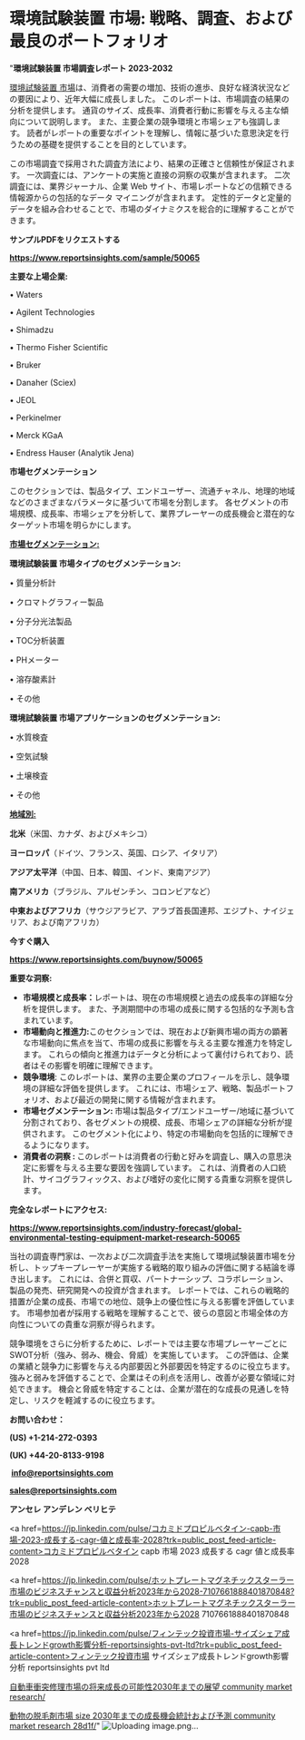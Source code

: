 # 環境試験装置 市場: 戦略、調査、および最良のポートフォリオ

"<strong>環境試験装置 市場調査レポート 2023-2032</strong>

<a href=https://www.reportsinsights.com/sample/50065>環境試験装置 市場</a>は、消費者の需要の増加、技術の進歩、良好な経済状況などの要因により、近年大幅に成長しました。 このレポートは、市場調査の結果の分析を提供します。 通貨のサイズ、成長率、消費者行動に影響を与える主な傾向について説明します。 また、主要企業の競争環境と市場シェアも強調します。 読者がレポートの重要なポイントを理解し、情報に基づいた意思決定を行うための基礎を提供することを目的としています。

この市場調査で採用された調査方法により、結果の正確さと信頼性が保証されます。 一次調査には、アンケートの実施と直接の洞察の収集が含まれます。 二次調査には、業界ジャーナル、企業 Web サイト、市場レポートなどの信頼できる情報源からの包括的なデータ マイニングが含まれます。 定性的データと定量的データを組み合わせることで、市場のダイナミクスを総合的に理解することができます。

<strong><b>サンプルPDFをリクエストする</b></strong>

<a href=https://www.reportsinsights.com/sample/50065><strong><u>https://www.reportsinsights.com/sample/50065</u></strong></a>

<strong>主要な上場企業:</strong>

• Waters

• Agilent Technologies

• Shimadzu

• Thermo Fisher Scientific

• Bruker

• Danaher (Sciex)

• JEOL

• Perkinelmer

• Merck KGaA

• Endress Hauser (Analytik Jena)

<strong>市場セグメンテーション</strong>

このセクションでは、製品タイプ、エンドユーザー、流通チャネル、地理的地域などのさまざまなパラメータに基づいて市場を分割します。 各セグメントの市場規模、成長率、市場シェアを分析して、業界プレーヤーの成長機会と潜在的なターゲット市場を明らかにします。

<strong><u>市場セグメンテーション</u></strong><strong><u>:</u></strong>

<strong>環境試験装置 市場タイプのセグメンテーション:</strong>

• 質量分析計

• クロマトグラフィー製品

• 分子分光法製品

• TOC分析装置

• PHメーター

• 溶存酸素計

• その他

<strong>環境試験装置 市場アプリケーションのセグメンテーション:</strong>

• 水質検査

• 空気試験

• 土壌検査

• その他

<strong><u>地域別</u></strong><strong><u>:</u></strong>

<strong>北米</strong>（米国、カナダ、およびメキシコ）

<strong>ヨーロッパ</strong>（ドイツ、フランス、英国、ロシア、イタリア）

<strong>アジア太平洋</strong>（中国、日本、韓国、インド、東南アジア）

<strong>南アメリカ</strong>（ブラジル、アルゼンチン、コロンビアなど）

<strong>中東およびアフリカ</strong>（サウジアラビア、アラブ首長国連邦、エジプト、ナイジェリア、および南アフリカ）

<strong>今すぐ購入</strong>

<a href=https://www.reportsinsights.com/buynow/50065><strong><u>https://www.reportsinsights.com/buynow/50065</u></strong></a>

<strong>重要な洞察:</strong>
<ul>
  <li><strong>市場規模と成長率：</strong>レポートは、現在の市場規模と過去の成長率の詳細な分析を提供します。 また、予測期間中の市場の成長に関する包括的な予測も含まれています。</li>
  <li><strong>市場動向と推進力:</strong>このセクションでは、現在および新興市場の両方の顕著な市場動向に焦点を当て、市場の成長に影響を与える主要な推進力を特定します。 これらの傾向と推進力はデータと分析によって裏付けられており、読者はその影響を明確に理解できます。</li>
  <li><strong>競争環境</strong>: このレポートは、業界の主要企業のプロフィールを示し、競争環境の詳細な評価を提供します。 これには、市場シェア、戦略、製品ポートフォリオ、および最近の開発に関する情報が含まれます。</li>
  <li><strong>市場セグメンテーション: </strong>市場は製品タイプ/エンドユーザー/地域に基づいて分割されており、各セグメントの規模、成長、市場シェアの詳細な分析が提供されます。 このセグメント化により、特定の市場動向を包括的に理解できるようになります。</li>
  <li><strong>消費者の洞察 : </strong>このレポートは消費者の行動と好みを調査し、購入の意思決定に影響を与える主要な要因を強調しています。 これは、消費者の人口統計、サイコグラフィックス、および嗜好の変化に関する貴重な洞察を提供します。</li>
</ul>
<strong>完全なレポートにアクセス:</strong>

<a href=https://www.reportsinsights.com/industry-forecast/global-environmental-testing-equipment-market-research-50065><strong><u><b>https://www.reportsinsights.com/industry-forecast/global-environmental-testing-equipment-market-research-50065</b></u></strong></a>

当社の調査専門家は、一次および二次調査手法を実施して環境試験装置市場を分析し、トップキープレーヤーが実施する戦略的取り組みの評価に関する結論を導き出します。 これには、合併と買収、パートナーシップ、コラボレーション、製品の発売、研究開発への投資が含まれます。 レポートでは、これらの戦略的措置が企業の成長、市場での地位、競争上の優位性に与える影響を評価しています。 市場参加者が採用する戦略を理解することで、彼らの意図と市場全体の方向性についての貴重な洞察が得られます。

競争環境をさらに分析するために、レポートでは主要な市場プレーヤーごとにSWOT分析（強み、弱み、機会、脅威）を実施しています。 この評価は、企業の業績と競争力に影響を与える内部要因と外部要因を特定するのに役立ちます。 強みと弱みを評価することで、企業はその利点を活用し、改善が必要な領域に対処できます。 機会と脅威を特定することは、企業が潜在的な成長の見通しを特定し、リスクを軽減するのに役立ちます。

<strong>お問い合わせ：</strong>

<strong>(US) +1-214-272-0393</strong>

<strong>(UK) +44-20-8133-9198</strong>

<strong> </strong><a href=info@reportsinsights.com><strong><u>info@reportsinsights.com</u></strong></a>

<a href=sales@reportsinsights.com><strong><u>sales@reportsinsights.com</u></strong></a>

<strong>アンセレ アンデレン ベリヒテ</strong>

<a href=https://jp.linkedin.com/pulse/コカミドプロピルベタイン-capb-市場-2023-成長する-cagr-値と成長率-2028?trk=public_post_feed-article-content>コカミドプロピルベタイン capb 市場 2023 成長する cagr 値と成長率 2028</a>

<a href=https://jp.linkedin.com/pulse/ホットプレートマグネチックスターラー市場のビジネスチャンスと収益分析2023年から2028-7107661888401870848?trk=public_post_feed-article-content>ホットプレートマグネチックスターラー市場のビジネスチャンスと収益分析2023年から2028 7107661888401870848</a>

<a href=https://jp.linkedin.com/pulse/フィンテック投資市場-サイズシェア成長トレンドgrowth影響分析-reportsinsights-pvt-ltd?trk=public_post_feed-article-content>フィンテック投資市場 サイズシェア成長トレンドgrowth影響分析 reportsinsights pvt ltd</a>

<a href=https://www.linkedin.com/pulse/自動車衝突修理市場の将来成長の可能性2030年までの展望-community-market-research/>自動車衝突修理市場の将来成長の可能性2030年までの展望 community market research/</a>

<a href=https://www.linkedin.com/pulse/動物の脱毛剤市場-size-2030年までの成長機会統計および予測-community-market-research-28d1f/>動物の脱毛剤市場 size 2030年までの成長機会統計および予測 community market research 28d1f/</a>"
![Uploading image.png…]()
